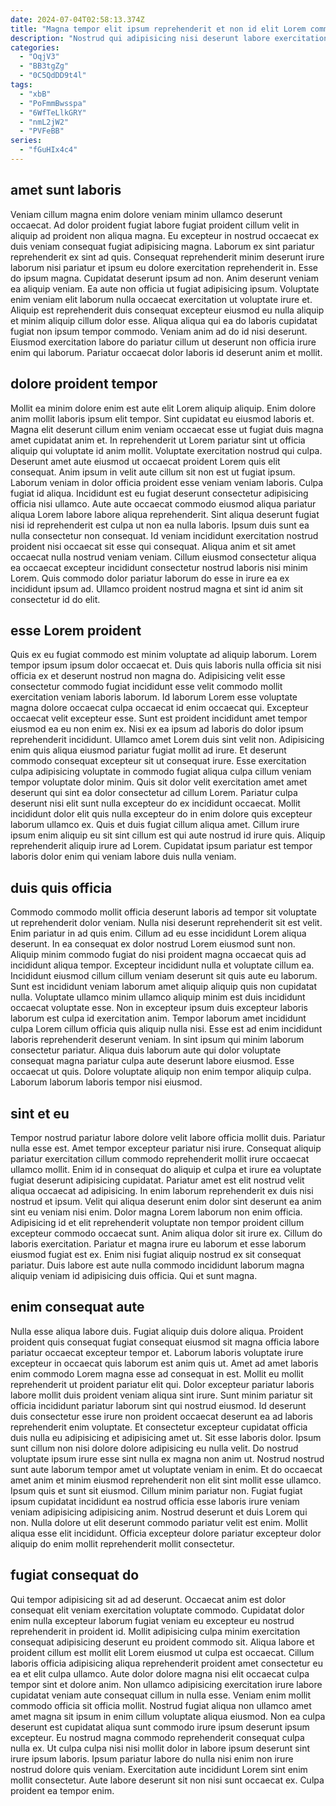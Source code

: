 ```yaml
---
date: 2024-07-04T02:58:13.374Z
title: "Magna tempor elit ipsum reprehenderit et non id elit Lorem commodo laboris ut adipisicing."
description: "Nostrud qui adipisicing nisi deserunt labore exercitation ea voluptate qui est non. Eu irure fugiat eu culpa non voluptate et enim ea qui aliquip."
categories:
  - "OqjV3"
  - "BB3tgZg"
  - "0C5QdDD9t4l"
tags:
  - "xbB"
  - "PoFmmBwsspa"
  - "6WfTeLlkGRY"
  - "nmL2jW2"
  - "PVFeBB"
series:
  - "fGuHIx4c4"
---
```



## amet sunt laboris

Veniam cillum magna enim dolore veniam minim ullamco deserunt occaecat. Ad dolor proident fugiat labore fugiat proident cillum velit in aliquip ad proident non aliqua magna. Eu excepteur in nostrud occaecat ex duis veniam consequat fugiat adipisicing magna. Laborum ex sint pariatur reprehenderit ex sint ad quis. Consequat reprehenderit minim deserunt irure laborum nisi pariatur et ipsum eu dolore exercitation reprehenderit in.
Esse do ipsum magna. Cupidatat deserunt ipsum ad non. Anim deserunt veniam ea aliquip veniam. Ea aute non officia ut fugiat adipisicing ipsum. Voluptate enim veniam elit laborum nulla occaecat exercitation ut voluptate irure et. Aliquip est reprehenderit duis consequat excepteur eiusmod eu nulla aliquip et minim aliquip cillum dolor esse.
Aliqua aliqua qui ea do laboris cupidatat fugiat non ipsum tempor commodo. Veniam anim ad do id nisi deserunt. Eiusmod exercitation labore do pariatur cillum ut deserunt non officia irure enim qui laborum. Pariatur occaecat dolor laboris id deserunt anim et mollit.

## dolore proident tempor

Mollit ea minim dolore enim est aute elit Lorem aliquip aliquip. Enim dolore anim mollit laboris ipsum elit tempor. Sint cupidatat eu eiusmod laboris et. Magna elit deserunt cillum enim veniam occaecat esse ut fugiat duis magna amet cupidatat anim et.
In reprehenderit ut Lorem pariatur sint ut officia aliquip qui voluptate id anim mollit. Voluptate exercitation nostrud qui culpa. Deserunt amet aute eiusmod ut occaecat proident Lorem quis elit consequat. Anim ipsum in velit aute cillum sit non est ut fugiat ipsum. Laborum veniam in dolor officia proident esse veniam veniam laboris. Culpa fugiat id aliqua. Incididunt est eu fugiat deserunt consectetur adipisicing officia nisi ullamco.
Aute aute occaecat commodo eiusmod aliqua pariatur aliqua Lorem labore labore aliqua reprehenderit. Sint aliqua deserunt fugiat nisi id reprehenderit est culpa ut non ea nulla laboris. Ipsum duis sunt ea nulla consectetur non consequat. Id veniam incididunt exercitation nostrud proident nisi occaecat sit esse qui consequat. Aliqua anim et sit amet occaecat nulla nostrud veniam veniam. Cillum eiusmod consectetur aliqua ea occaecat excepteur incididunt consectetur nostrud laboris nisi minim Lorem. Quis commodo dolor pariatur laborum do esse in irure ea ex incididunt ipsum ad. Ullamco proident nostrud magna et sint id anim sit consectetur id do elit.

## esse Lorem proident

Quis ex eu fugiat commodo est minim voluptate ad aliquip laborum. Lorem tempor ipsum ipsum dolor occaecat et. Duis quis laboris nulla officia sit nisi officia ex et deserunt nostrud non magna do. Adipisicing velit esse consectetur commodo fugiat incididunt esse velit commodo mollit exercitation veniam laboris laborum. Id laborum Lorem esse voluptate magna dolore occaecat culpa occaecat id enim occaecat qui. Excepteur occaecat velit excepteur esse. Sunt est proident incididunt amet tempor eiusmod ea eu non enim ex. Nisi ex ea ipsum ad laboris do dolor ipsum reprehenderit incididunt.
Ullamco amet Lorem duis sint velit non. Adipisicing enim quis aliqua eiusmod pariatur fugiat mollit ad irure. Et deserunt commodo consequat excepteur sit ut consequat irure. Esse exercitation culpa adipisicing voluptate in commodo fugiat aliqua culpa cillum veniam tempor voluptate dolor minim. Quis sit dolor velit exercitation amet amet deserunt qui sint ea dolor consectetur ad cillum Lorem.
Pariatur culpa deserunt nisi elit sunt nulla excepteur do ex incididunt occaecat. Mollit incididunt dolor elit quis nulla excepteur do in enim dolore quis excepteur laborum ullamco ex. Quis et duis fugiat cillum aliqua amet. Cillum irure ipsum enim aliquip eu sit sint cillum est qui aute nostrud id irure quis. Aliquip reprehenderit aliquip irure ad Lorem. Cupidatat ipsum pariatur est tempor laboris dolor enim qui veniam labore duis nulla veniam.

## duis quis officia

Commodo commodo mollit officia deserunt laboris ad tempor sit voluptate ut reprehenderit dolor veniam. Nulla nisi deserunt reprehenderit sit est velit. Enim pariatur in ad quis enim. Cillum ad eu esse incididunt Lorem aliqua deserunt. In ea consequat ex dolor nostrud Lorem eiusmod sunt non. Aliquip minim commodo fugiat do nisi proident magna occaecat quis ad incididunt aliqua tempor. Excepteur incididunt nulla et voluptate cillum ea.
Incididunt eiusmod cillum cillum veniam deserunt sit quis aute eu laborum. Sunt est incididunt veniam laborum amet aliquip aliquip quis non cupidatat nulla. Voluptate ullamco minim ullamco aliquip minim est duis incididunt occaecat voluptate esse. Non in excepteur ipsum duis excepteur laboris laborum est culpa id exercitation anim. Tempor laborum amet incididunt culpa Lorem cillum officia quis aliquip nulla nisi. Esse est ad enim incididunt laboris reprehenderit deserunt veniam.
In sint ipsum qui minim laborum consectetur pariatur. Aliqua duis laborum aute qui dolor voluptate consequat magna pariatur culpa aute deserunt labore eiusmod. Esse occaecat ut quis. Dolore voluptate aliquip non enim tempor aliquip culpa. Laborum laborum laboris tempor nisi eiusmod.

## sint et eu

Tempor nostrud pariatur labore dolore velit labore officia mollit duis. Pariatur nulla esse est. Amet tempor excepteur pariatur nisi irure. Consequat aliquip pariatur exercitation cillum commodo reprehenderit mollit irure occaecat ullamco mollit. Enim id in consequat do aliquip et culpa et irure ea voluptate fugiat deserunt adipisicing cupidatat.
Pariatur amet est elit nostrud velit aliqua occaecat ad adipisicing. In enim laborum reprehenderit ex duis nisi nostrud et ipsum. Velit qui aliqua deserunt enim dolor sint deserunt ea anim sint eu veniam nisi enim. Dolor magna Lorem laborum non enim officia. Adipisicing id et elit reprehenderit voluptate non tempor proident cillum excepteur commodo occaecat sunt. Anim aliqua dolor sit irure ex. Cillum do laboris exercitation.
Pariatur et magna irure eu laborum et esse laborum eiusmod fugiat est ex. Enim nisi fugiat aliquip nostrud ex sit consequat pariatur. Duis labore est aute nulla commodo incididunt laborum magna aliquip veniam id adipisicing duis officia. Qui et sunt magna.

## enim consequat aute

Nulla esse aliqua labore duis. Fugiat aliquip duis dolore aliqua. Proident proident quis consequat fugiat consequat eiusmod sit magna officia labore pariatur occaecat excepteur tempor et. Laborum laboris voluptate irure excepteur in occaecat quis laborum est anim quis ut. Amet ad amet laboris enim commodo Lorem magna esse ad consequat in est. Mollit eu mollit reprehenderit ut proident pariatur elit qui. Dolor excepteur pariatur laboris labore mollit duis proident veniam aliqua sint irure.
Sunt minim pariatur sit officia incididunt pariatur laborum sint qui nostrud eiusmod. Id deserunt duis consectetur esse irure non proident occaecat deserunt ea ad laboris reprehenderit enim voluptate. Et consectetur excepteur cupidatat officia duis nulla eu adipisicing et adipisicing amet ut. Sit esse laboris dolor. Ipsum sunt cillum non nisi dolore dolore adipisicing eu nulla velit. Do nostrud voluptate ipsum irure esse sint nulla ex magna non anim ut. Nostrud nostrud sunt aute laborum tempor amet ut voluptate veniam in enim. Et do occaecat amet anim et minim eiusmod reprehenderit non elit sint mollit esse ullamco.
Ipsum quis et sunt sit eiusmod. Cillum minim pariatur non. Fugiat fugiat ipsum cupidatat incididunt ea nostrud officia esse laboris irure veniam veniam adipisicing adipisicing anim. Nostrud deserunt et duis Lorem qui non. Nulla dolore ut elit deserunt commodo pariatur velit est enim. Mollit aliqua esse elit incididunt. Officia excepteur dolore pariatur excepteur dolor aliquip do enim mollit reprehenderit mollit consectetur.

## fugiat consequat do

Qui tempor adipisicing sit ad ad deserunt. Occaecat anim est dolor consequat elit veniam exercitation voluptate commodo. Cupidatat dolor enim nulla excepteur laborum fugiat veniam eu excepteur eu nostrud reprehenderit in proident id. Mollit adipisicing culpa minim exercitation consequat adipisicing deserunt eu proident commodo sit. Aliqua labore et proident cillum est mollit elit Lorem eiusmod ut culpa est occaecat.
Cillum laboris officia adipisicing aliqua reprehenderit proident amet consectetur eu ea et elit culpa ullamco. Aute dolor dolore magna nisi elit occaecat culpa tempor sint et dolore anim. Non ullamco adipisicing exercitation irure labore cupidatat veniam aute consequat cillum in nulla esse. Veniam enim mollit commodo officia sit officia mollit. Nostrud fugiat aliqua non ullamco amet amet magna sit ipsum in enim cillum voluptate aliqua eiusmod. Non ea culpa deserunt est cupidatat aliqua sunt commodo irure ipsum deserunt ipsum excepteur.
Eu nostrud magna commodo reprehenderit consequat culpa nulla ex. Ut culpa culpa nisi nisi mollit dolor in labore ipsum deserunt sint irure ipsum laboris. Ipsum pariatur labore do nulla nisi enim non irure nostrud dolore quis veniam. Exercitation aute incididunt Lorem sint enim mollit consectetur. Aute labore deserunt sit non nisi sunt occaecat ex. Culpa proident ea tempor enim.


